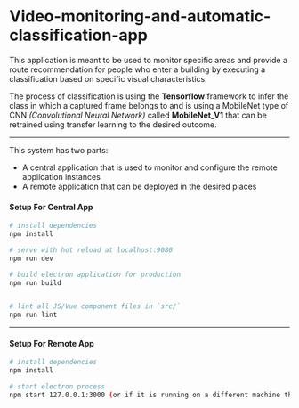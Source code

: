 # Video-monitoring-and-automatic-classification-app

This application is meant to be used to monitor specific areas and provide a route recommendation for people who enter a building by executing a classification based on specific visual characteristics.


The process of classification is using the **Tensorflow**  framework to infer the class in which a captured frame belongs to and is using a MobileNet type of CNN *(Convolutional Neural Network)* called **MobileNet_V1** that can be retrained using transfer learning to the desired outcome.

---

This system has two parts:
* A central application that is used to monitor and configure the remote application instances
* A remote application that can be deployed in the desired places


#### Setup For Central App

``` bash
# install dependencies
npm install

# serve with hot reload at localhost:9080
npm run dev

# build electron application for production
npm run build


# lint all JS/Vue component files in `src/`
npm run lint

```
---
#### Setup For Remote App
``` bash
# install dependencies
npm install

# start electron process
npm start 127.0.0.1:3000 (or if it is running on a different machine than the Central App, use that specific IPv4 adress)

```
